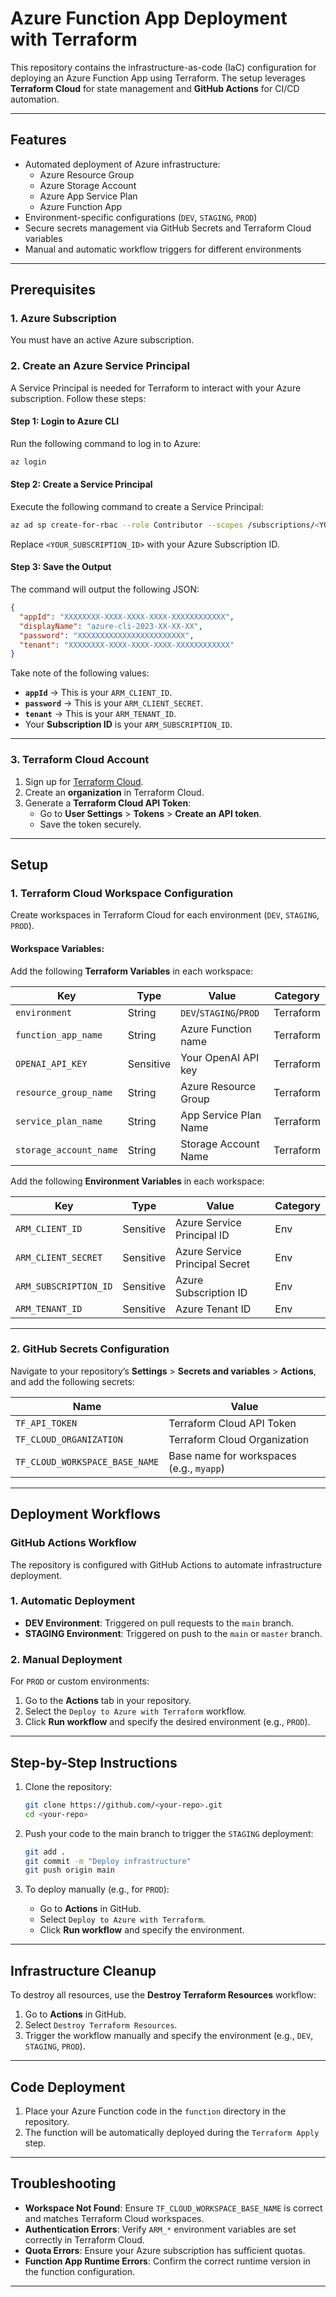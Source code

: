 # **Azure Function App Deployment with Terraform**

This repository contains the infrastructure-as-code (IaC) configuration for deploying an Azure Function App using Terraform. The setup leverages **Terraform Cloud** for state management and **GitHub Actions** for CI/CD automation.

---

## **Features**
- Automated deployment of Azure infrastructure:
  - Azure Resource Group
  - Azure Storage Account
  - Azure App Service Plan
  - Azure Function App
- Environment-specific configurations (`DEV`, `STAGING`, `PROD`)
- Secure secrets management via GitHub Secrets and Terraform Cloud variables
- Manual and automatic workflow triggers for different environments

---

## **Prerequisites**
### 1. **Azure Subscription**
You must have an active Azure subscription.

### 2. **Create an Azure Service Principal**
A Service Principal is needed for Terraform to interact with your Azure subscription. Follow these steps:

#### **Step 1: Login to Azure CLI**
Run the following command to log in to Azure:
```bash
az login
```

#### **Step 2: Create a Service Principal**
Execute the following command to create a Service Principal:
```bash
az ad sp create-for-rbac --role Contributor --scopes /subscriptions/<YOUR_SUBSCRIPTION_ID>
```

Replace `<YOUR_SUBSCRIPTION_ID>` with your Azure Subscription ID.

#### **Step 3: Save the Output**
The command will output the following JSON:
```json
{
  "appId": "XXXXXXXX-XXXX-XXXX-XXXX-XXXXXXXXXXXX",
  "displayName": "azure-cli-2023-XX-XX-XX",
  "password": "XXXXXXXXXXXXXXXXXXXXXXXX",
  "tenant": "XXXXXXXX-XXXX-XXXX-XXXX-XXXXXXXXXXXX"
}
```
Take note of the following values:
- **`appId`** → This is your `ARM_CLIENT_ID`.
- **`password`** → This is your `ARM_CLIENT_SECRET`.
- **`tenant`** → This is your `ARM_TENANT_ID`.
- Your **Subscription ID** is your `ARM_SUBSCRIPTION_ID`.

---

### 3. **Terraform Cloud Account**
1. Sign up for [Terraform Cloud](https://app.terraform.io).
2. Create an **organization** in Terraform Cloud.
3. Generate a **Terraform Cloud API Token**:
   - Go to **User Settings** > **Tokens** > **Create an API token**.
   - Save the token securely.

---

## **Setup**

### **1. Terraform Cloud Workspace Configuration**
Create workspaces in Terraform Cloud for each environment (`DEV`, `STAGING`, `PROD`).

#### Workspace Variables:
Add the following **Terraform Variables** in each workspace:

| Key                   | Type      | Value                  | Category   |
|-----------------------|-----------|------------------------|------------|
| `environment`         | String    | `DEV`/`STAGING`/`PROD` | Terraform  |
| `function_app_name`   | String    | Azure Function name    | Terraform  |
| `OPENAI_API_KEY`      | Sensitive | Your OpenAI API key    | Terraform  |
| `resource_group_name` | String    | Azure Resource Group   | Terraform  |
| `service_plan_name`   | String    | App Service Plan Name  | Terraform  |
| `storage_account_name`| String    | Storage Account Name   | Terraform  |

Add the following **Environment Variables** in each workspace:

| Key                   | Type      | Value                          | Category |
|-----------------------|-----------|--------------------------------|----------|
| `ARM_CLIENT_ID`       | Sensitive | Azure Service Principal ID     | Env      |
| `ARM_CLIENT_SECRET`   | Sensitive | Azure Service Principal Secret | Env      |
| `ARM_SUBSCRIPTION_ID` | Sensitive | Azure Subscription ID          | Env      |
| `ARM_TENANT_ID`       | Sensitive | Azure Tenant ID                | Env      |

---

### **2. GitHub Secrets Configuration**
Navigate to your repository’s **Settings** > **Secrets and variables** > **Actions**, and add the following secrets:

| Name                               | Value                           |
|------------------------------------|---------------------------------|
| `TF_API_TOKEN`                     | Terraform Cloud API Token       |
| `TF_CLOUD_ORGANIZATION`            | Terraform Cloud Organization    |
| `TF_CLOUD_WORKSPACE_BASE_NAME`     | Base name for workspaces (e.g., `myapp`) |

---

## **Deployment Workflows**

### **GitHub Actions Workflow**
The repository is configured with GitHub Actions to automate infrastructure deployment.

### **1. Automatic Deployment**
- **DEV Environment**: Triggered on pull requests to the `main` branch.
- **STAGING Environment**: Triggered on push to the `main` or `master` branch.

### **2. Manual Deployment**
For `PROD` or custom environments:
1. Go to the **Actions** tab in your repository.
2. Select the `Deploy to Azure with Terraform` workflow.
3. Click **Run workflow** and specify the desired environment (e.g., `PROD`).

---

## **Step-by-Step Instructions**

1. Clone the repository:
   ```bash
   git clone https://github.com/<your-repo>.git
   cd <your-repo>
   ```

2. Push your code to the main branch to trigger the `STAGING` deployment:
   ```bash
   git add .
   git commit -m "Deploy infrastructure"
   git push origin main
   ```

3. To deploy manually (e.g., for `PROD`):
   - Go to **Actions** in GitHub.
   - Select `Deploy to Azure with Terraform`.
   - Click **Run workflow** and specify the environment.

---

## **Infrastructure Cleanup**

To destroy all resources, use the **Destroy Terraform Resources** workflow:
1. Go to **Actions** in GitHub.
2. Select `Destroy Terraform Resources`.
3. Trigger the workflow manually and specify the environment (e.g., `DEV`, `STAGING`, `PROD`).

---

## **Code Deployment**
1. Place your Azure Function code in the `function` directory in the repository.
2. The function will be automatically deployed during the `Terraform Apply` step.

---

## **Troubleshooting**

- **Workspace Not Found**: Ensure `TF_CLOUD_WORKSPACE_BASE_NAME` is correct and matches Terraform Cloud workspaces.
- **Authentication Errors**: Verify `ARM_*` environment variables are set correctly in Terraform Cloud.
- **Quota Errors**: Ensure your Azure subscription has sufficient quotas.
- **Function App Runtime Errors**: Confirm the correct runtime version in the function configuration.

---